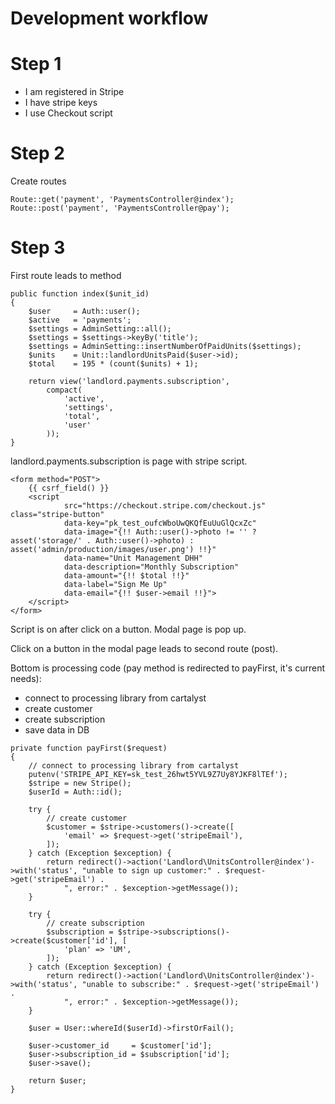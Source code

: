 # Development workflow
# Step 1
* I am registered in Stripe
* I have stripe keys
* I use Checkout script

# Step 2
Create routes
```` 
Route::get('payment', 'PaymentsController@index');
Route::post('payment', 'PaymentsController@pay');
````
 
# Step 3
First route leads to method
````
public function index($unit_id)
{
    $user     = Auth::user();
    $active   = 'payments';
    $settings = AdminSetting::all();
    $settings = $settings->keyBy('title');
    $settings = AdminSetting::insertNumberOfPaidUnits($settings);
    $units    = Unit::landlordUnitsPaid($user->id);
    $total    = 195 * (count($units) + 1);

    return view('landlord.payments.subscription',
        compact(
            'active',
            'settings',
            'total',
            'user'
        ));
}
````
landlord.payments.subscription is page with stripe script.

````
<form method="POST">
    {{ csrf_field() }}
    <script
            src="https://checkout.stripe.com/checkout.js" class="stripe-button"
            data-key="pk_test_oufcWboUwQKQfEuUuGlQcxZc"
            data-image="{!! Auth::user()->photo != '' ? asset('storage/' . Auth::user()->photo) : asset('admin/production/images/user.png') !!}"
            data-name="Unit Management DHH"
            data-description="Monthly Subscription"
            data-amount="{!! $total !!}"
            data-label="Sign Me Up"
            data-email="{!! $user->email !!}">
    </script>
</form>
````

Script is on after click on a button. Modal page is pop up.

Click on a button in the modal page leads to second route (post).

Bottom is processing code (pay method is redirected to payFirst, it's current needs):
* connect to processing library from cartalyst
* create customer
* create subscription
* save data in DB
````
private function payFirst($request)
{
    // connect to processing library from cartalyst
    putenv('STRIPE_API_KEY=sk_test_26hwt5YVL9Z7Uy8YJKF8lTEf');
    $stripe = new Stripe();
    $userId = Auth::id();

    try {
        // create customer
        $customer = $stripe->customers()->create([
            'email' => $request->get('stripeEmail'),
        ]);
    } catch (Exception $exception) {
        return redirect()->action('Landlord\UnitsController@index')->with('status', "unable to sign up customer:" . $request->get('stripeEmail') .
            ", error:" . $exception->getMessage());
    }

    try {
        // create subscription
        $subscription = $stripe->subscriptions()->create($customer['id'], [
            'plan' => 'UM',
        ]);
    } catch (Exception $exception) {
        return redirect()->action('Landlord\UnitsController@index')->with('status', "unable to subscribe:" . $request->get('stripeEmail') .
            ", error:" . $exception->getMessage());
    }

    $user = User::whereId($userId)->firstOrFail();

    $user->customer_id     = $customer['id'];
    $user->subscription_id = $subscription['id'];
    $user->save();

    return $user;
}
````